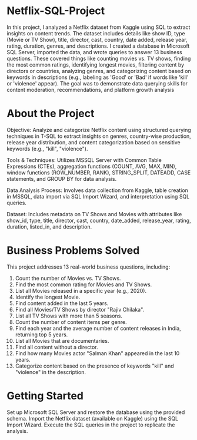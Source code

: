 # Netflix-SQL-Project
In this project, I analyzed a Netflix dataset from Kaggle using SQL to extract insights on content trends. The dataset includes details like show ID, type (Movie or TV Show), title, director, cast, country, date added, release year, rating, duration, genres, and descriptions. I created a database in Microsoft SQL Server, imported the data, and wrote queries to answer 13 business questions. These covered things like counting movies vs. TV shows, finding the most common ratings, identifying longest movies, filtering content by directors or countries, analyzing genres, and categorizing content based on keywords in descriptions (e.g., labeling as 'Good' or 'Bad' if words like 'kill' or 'violence' appear). The goal was to demonstrate data querying skills for content moderation, recommendations, and platform growth analysis

# About the Project
Objective: Analyze and categorize Netflix content using structured querying techniques in T-SQL to extract insights on genres, country-wise production, release year distribution, and content categorization based on sensitive keywords (e.g., "kill", "violence").

Tools & Techniques: Utilizes MSSQL Server with Common Table Expressions (CTEs), aggregation functions (COUNT, AVG, MAX, MIN), window functions (ROW_NUMBER, RANK), STRING_SPLIT, DATEADD, CASE statements, and GROUP BY for data analysis.

Data Analysis Process: Involves data collection from Kaggle, table creation in MSSQL, data import via SQL Import Wizard, and interpretation using SQL queries.

Dataset: Includes metadata on TV Shows and Movies with attributes like show_id, type, title, director, cast, country, date_added, release_year, rating, duration, listed_in, and description.

# Business Problems Solved
This project addresses 13 real-world business questions, including:

1. Count the number of Movies vs. TV Shows.
2. Find the most common rating for Movies and TV Shows.
3. List all Movies released in a specific year (e.g., 2020).
4. Identify the longest Movie.
5. Find content added in the last 5 years.
6. Find all Movies/TV Shows by director "Rajiv Chilaka".
7. List all TV Shows with more than 5 seasons.
8. Count the number of content items per genre.
9. Find each year and the average number of content releases in India, returning top 5 years.
10. List all Movies that are documentaries.
11. Find all content without a director.
12. Find how many Movies actor "Salman Khan" appeared in the last 10 years.
13. Categorize content based on the presence of keywords "kill" and "violence" in the description.

# Getting Started
Set up Microsoft SQL Server and restore the database using the provided schema.
Import the Netflix dataset (available on Kaggle) using the SQL Import Wizard.
Execute the SQL queries in the project to replicate the analysis.
